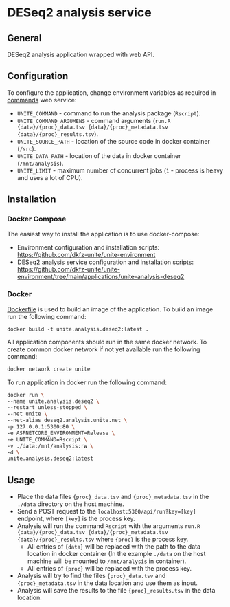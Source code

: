 # DESeq2 analysis service

## General
DESeq2 analysis application wrapped with web API.

## Configuration
To configure the application, change environment variables as required in [commands](https://github.com/dkfz-unite/unite-commands/blob/main/README.md#configuration) web service:
- `UNITE_COMMAND` - command to run the analysis package (`Rscript`).
- `UNITE_COMMAND_ARGUMENS` - command arguments (`run.R {data}/{proc}_data.tsv {data}/{proc}_metadata.tsv {data}/{proc}_results.tsv`).
- `UNITE_SOURCE_PATH` - location of the source code in docker container (`/src`).
- `UNITE_DATA_PATH` - location of the data in docker container (`/mnt/analysis`).
- `UNITE_LIMIT` - maximum number of concurrent jobs (`1` - process is heavy and uses a lot of CPU).

## Installation

### Docker Compose
The easiest way to install the application is to use docker-compose:
- Environment configuration and installation scripts: https://github.com/dkfz-unite/unite-environment
- DESeq2 analysis service configuration and installation scripts: https://github.com/dkfz-unite/unite-environment/tree/main/applications/unite-analysis-deseq2

### Docker
[Dockerfile](Dockerfile) is used to build an image of the application.
To build an image run the following command:
```
docker build -t unite.analysis.deseq2:latest .
```

All application components should run in the same docker network.
To create common docker network if not yet available run the following command:
```bash
docker network create unite
```

To run application in docker run the following command:
```bash
docker run \
--name unite.analysis.deseq2 \
--restart unless-stopped \
--net unite \
--net-alias deseq2.analysis.unite.net \
-p 127.0.0.1:5300:80 \
-e ASPNETCORE_ENVIRONMENT=Release \
-e UNITE_COMMAND=Rscript \
-v ./data:/mnt/analysis:rw \
-d \
unite.analysis.deseq2:latest
```

## Usage
- Place the data files `{proc}_data.tsv` and `{proc}_metadata.tsv` in the `./data` directory on the host machine.
- Send a POST request to the `localhost:5300/api/run?key=[key]` endpoint, where `[key]` is the process key.
- Analysis will run the command `Rscript` with the arguments `run.R {data}/{proc}_data.tsv {data}/{proc}_metadata.tsv {data}/{proc}_results.tsv` where `{proc}` is the process key.
  - All entries of `{data}` will be replaced with the path to the data location in docker container (In the example `./data` on the host machine will be mounted to `/mnt/analysis` in container).
  - All entries of `{proc}` will be replaced with the process key.
- Analysis will try to find the files `{proc}_data.tsv` and `{proc}_metadata.tsv` in the data location and use them as input.
- Analysis will save the results to the file `{proc}_results.tsv` in the data location.
